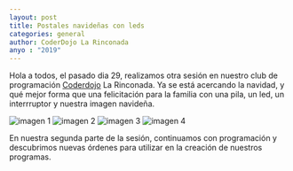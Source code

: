 ```yaml
---
layout: post
title: Postales navideñas con leds 
categories: general
author: CoderDojo La Rinconada
anyo : "2019"
---
```



Hola a todos, el pasado dia 29, realizamos otra sesión en nuestro club de programación [Coderdojo](https://coderdojo.com/es-ES) La Rinconada. Ya se está acercando la navidad, y qué mejor forma que una felicitación para la familia con una pila, un led, un interrruptor y nuestra imagen navideña.


![imagen 1]({{site.baseurl}}/images/291119-1.jpg)
![imagen 2]({{site.baseurl}}/images/291119-2.jpg)
![imagen 3]({{site.baseurl}}/images/291119-3.jpg)
![imagen 4]({{site.baseurl}}/images/291119-4.jpg)

En nuestra segunda parte de la sesión, continuamos con programación y descubrimos nuevas órdenes para utilizar en la creación de nuestros programas.



